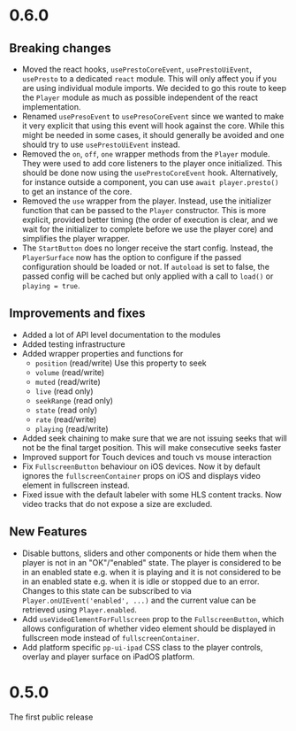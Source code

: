 # 0.6.0

## Breaking changes

* Moved the react hooks, `usePrestoCoreEvent`, `usePrestoUiEvent`, `usePresto` to
  a dedicated `react` module. This will only affect you if you are using
  individual module imports.
  We decided to go this route to keep the `Player` module as much as possible
  independent of the react implementation.
* Renamed `usePresoEvent` to `usePresoCoreEvent` since we wanted to make it very
  explicit that using this event will hook against the core. While this might be
  needed in some cases, it should generally be avoided and one should try to use
  `usePrestoUiEvent` instead.
* Removed the `on`, `off`, `one` wrapper methods from the `Player` module. They were
  used to add core listeners to the player once initialized. This should be done now
  using the `usePrestoCoreEvent` hook. Alternatively, for instance outside a component,
  you can use `await player.presto()` to get an instance of the core.
* Removed the `use` wrapper from the player. Instead, use the initializer function
  that can be passed to the `Player` constructor. This is more explicit, provided
  better timing (the order of execution is clear, and we wait for the initializer to
  complete before we use the player core) and simplifies the player wrapper.
* The `StartButton` does no longer receive the start config. Instead, the `PlayerSurface` now has the 
  option to configure if the passed configuration should be loaded or not. If `autoload` is set to false, 
  the passed config will be cached but only applied with a call to `load()` or `playing = true`.

## Improvements and fixes

* Added a lot of API level documentation to the modules
* Added testing infrastructure
* Added wrapper properties and functions for 
  * `position` (read/write) Use this property to seek
  * `volume` (read/write)
  * `muted` (read/write)
  * `live` (read only)
  * `seekRange` (read only)
  * `state` (read only)
  * `rate` (read/write)
  * `playing` (read/write)
* Added seek chaining to make sure that we are not issuing seeks that will not be the
  final target position. This will make consecutive seeks faster
* Improved support for Touch devices and touch vs mouse interaction
* Fix `FullscreenButton` behaviour on iOS devices. Now it by default ignores the `fullscreenContainer`
  props on iOS and displays video element in fullscreen instead.
* Fixed issue with the default labeler with some HLS content tracks. Now video tracks
  that do not expose a size are excluded.

## New Features

* Disable buttons, sliders and other components or hide them when the player is not in an "OK"/"enabled" state.
  The player is considered to be in an enabled state e.g. when it is playing and it is not considered
  to be in an enabled state e.g. when it is idle or stopped due to an error.
  Changes to this state can be subscribed to via `Player.onUIEvent('enabled', ...)` and the current
  value can be retrieved using `Player.enabled`.
* Add `useVideoElementForFullscreen` prop to the `FullscreenButton`, which allows configuration of whether
  video element should be displayed in fullscreen mode instead of `fullscreenContainer`.
* Add platform specific `pp-ui-ipad` CSS class to the player controls, overlay and player surface
  on iPadOS platform.

# 0.5.0

The first public release
